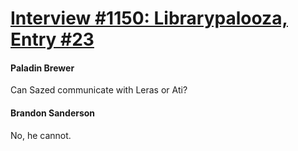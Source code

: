 # [Interview #1150: Librarypalooza, Entry #23](https://www.theoryland.com/intvmain.php?i=1150#23)

#### Paladin Brewer

Can Sazed communicate with Leras or Ati?

#### Brandon Sanderson

No, he cannot.

